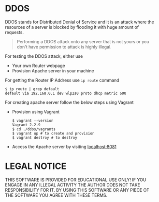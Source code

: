 # DDOS

DDOS stands for Distributed Denial of Service and it is an attack where the resources of a server is blocked by flooding it with huge amount of requests.
> Performing a DDOS attack onto any server that is not yours or you don't have permission to attack is highly illegal.

For testing the DDOS attack, either use
* Your own Router webpage
* Provision Apache server in your machine

For getting the Router IP Address use `ip route` command
```
$ ip route | grep default
default via 192.168.0.1 dev wlp2s0 proto dhcp metric 600
```

For creating apache server follow the below steps using Vagrant
* Provision using Vagrant
  ```
  $ vagrant --version
  Vagrant 2.2.9
  $ cd ./ddos/vagrants
  $ vagrant up # to create and provision
  $ vagrant destroy # to destroy
  ```
* Access the Apache server by visiting [localhost:8081](localhost:8081)

# LEGAL NOTICE
THIS SOFTWARE IS PROVIDED FOR EDUCATIONAL USE ONLY! IF YOU ENGAGE IN ANY ILLEGAL ACTIVITY THE AUTHOR DOES NOT TAKE RESPONSIBILITY FOR IT. BY USING THIS 
SOFTWARE OR ANY PIECE OF THE SOFTWARE YOU AGREE WITH THESE TERMS.